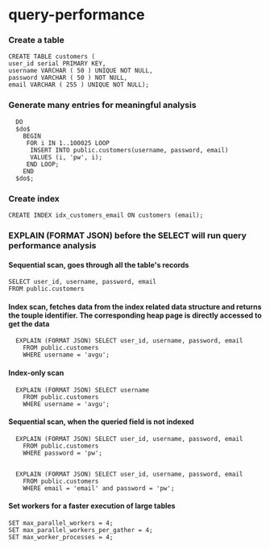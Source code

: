 # query-performance

### Create a table

	CREATE TABLE customers (
	user_id serial PRIMARY KEY,
	username VARCHAR ( 50 ) UNIQUE NOT NULL,
	password VARCHAR ( 50 ) NOT NULL,
	email VARCHAR ( 255 ) UNIQUE NOT NULL);


### Generate many entries for meaningful analysis

```
  DO
  $do$
    BEGIN 
     FOR i IN 1..100025 LOOP
      INSERT INTO public.customers(username, password, email)
  	  VALUES (i, 'pw', i);
     END LOOP;
    END
  $do$;
```
	
### Create index
```
CREATE INDEX idx_customers_email ON customers (email);
```

### EXPLAIN (FORMAT JSON) before the SELECT will run query performance analysis



#### Sequential scan, goes through all the table's records
```
SELECT user_id, username, password, email
FROM public.customers
```

#### Index scan, fetches data from the index related data structure and returns the touple identifier. The corresponding heap page is directly accessed to get the data
```
  EXPLAIN (FORMAT JSON) SELECT user_id, username, password, email 
	FROM public.customers
 	WHERE username = 'avgu';
  ```
	
#### Index-only scan
```
  EXPLAIN (FORMAT JSON) SELECT username 
	FROM public.customers
	WHERE username = 'avgu';
  ```
	
#### Sequential scan, when the queried field is not indexed
```
  EXPLAIN (FORMAT JSON) SELECT user_id, username, password, email
	FROM public.customers
 	WHERE password = 'pw';
  
	
  EXPLAIN (FORMAT JSON) SELECT user_id, username, password, email
	FROM public.customers
 	WHERE email = 'email' and password = 'pw';
  ```

#### Set workers for a faster execution of large tables

```
SET max_parallel_workers = 4;
SET max_parallel_workers_per_gather = 4;
SET max_worker_processes = 4;
  ```
	
